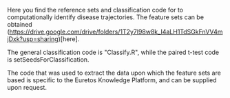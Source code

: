 Here you find the reference sets and classification code for to computationally identify disease trajectories.
The feature sets can be obtained (https://drive.google.com/drive/folders/1T2y7l98w8k_I4aLH1TdSGkFnVV4mjDxk?usp=sharing)[here].

The general classification code is "Classify.R", while the paired t-test code is setSeedsForClassification.

The code that was used to extract the data upon which the feature sets are based is specific to the Euretos Knowledge Platform, and can be supplied upon request.
